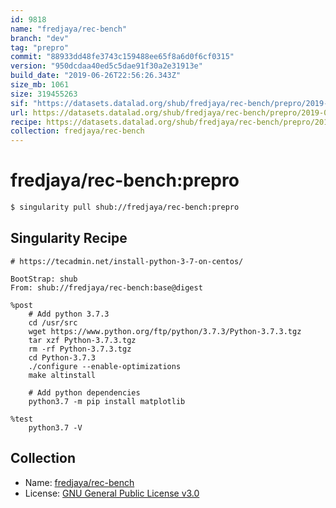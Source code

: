 ```yaml
---
id: 9818
name: "fredjaya/rec-bench"
branch: "dev"
tag: "prepro"
commit: "88933dd48fe3743c159488ee65f8a6d0f6cf0315"
version: "950dcdaa40ed5c5dae91f30a2e31913e"
build_date: "2019-06-26T22:56:26.343Z"
size_mb: 1061
size: 319455263
sif: "https://datasets.datalad.org/shub/fredjaya/rec-bench/prepro/2019-06-26-88933dd4-950dcdaa/950dcdaa40ed5c5dae91f30a2e31913e.simg"
url: https://datasets.datalad.org/shub/fredjaya/rec-bench/prepro/2019-06-26-88933dd4-950dcdaa/
recipe: https://datasets.datalad.org/shub/fredjaya/rec-bench/prepro/2019-06-26-88933dd4-950dcdaa/Singularity
collection: fredjaya/rec-bench
---
```


# fredjaya/rec-bench:prepro

```bash
$ singularity pull shub://fredjaya/rec-bench:prepro
```

## Singularity Recipe

```singularity
# https://tecadmin.net/install-python-3-7-on-centos/

BootStrap: shub
From: shub://fredjaya/rec-bench:base@digest

%post
    # Add python 3.7.3
    cd /usr/src
    wget https://www.python.org/ftp/python/3.7.3/Python-3.7.3.tgz
    tar xzf Python-3.7.3.tgz
    rm -rf Python-3.7.3.tgz
    cd Python-3.7.3
    ./configure --enable-optimizations
    make altinstall

    # Add python dependencies
    python3.7 -m pip install matplotlib

%test
    python3.7 -V
```

## Collection

 - Name: [fredjaya/rec-bench](https://github.com/fredjaya/rec-bench)
 - License: [GNU General Public License v3.0](https://api.github.com/licenses/gpl-3.0)

